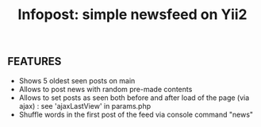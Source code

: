 <p align="center">
    <h1 align="center">Infopost: simple newsfeed on Yii2</h1>
    <br>
</p>


FEATURES
-------------------

* Shows 5 oldest seen posts on main
* Allows to post news with random pre-made contents
* Allows to set posts as seen both before and after load of the page (via ajax) : see 'ajaxLastView' in params.php
* Shuffle words in the first post of the feed via console command "news"
